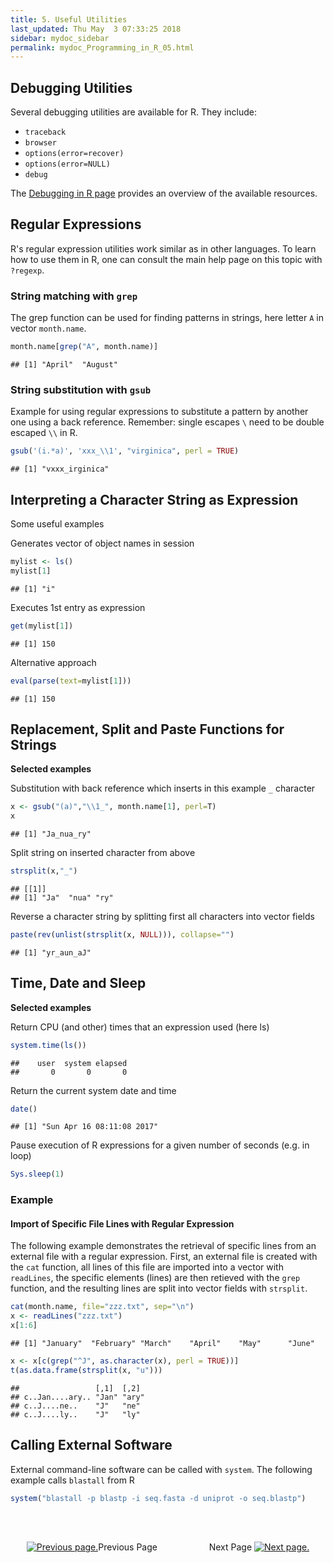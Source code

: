 ```yaml
---
title: 5. Useful Utilities
last_updated: Thu May  3 07:33:25 2018
sidebar: mydoc_sidebar
permalink: mydoc_Programming_in_R_05.html
---
```


## Debugging Utilities

Several debugging utilities are available for R. They include:

* `traceback`
* `browser`
* `options(error=recover)`
* `options(error=NULL)`
* `debug`

The [Debugging in R page](http://www.stats.uwo.ca/faculty/murdoch/software/debuggingR/) provides an overview of the available resources.

## Regular Expressions

R's regular expression utilities work similar as in other languages. To learn how to use them in R, one can consult the main help page on this topic with `?regexp`.

### String matching with `grep`

The grep function can be used for finding patterns in strings, here letter `A` in vector `month.name`.

```r
month.name[grep("A", month.name)] 
```

```
## [1] "April"  "August"
```

### String substitution with `gsub`

Example for using regular expressions to substitute a pattern by another one using a back reference. Remember: single escapes `\` need to be double escaped `\\` in R.


```r
gsub('(i.*a)', 'xxx_\\1', "virginica", perl = TRUE) 
```

```
## [1] "vxxx_irginica"
```

## Interpreting a Character String as Expression

Some useful examples

Generates vector of object names in session

```r
mylist <- ls()
mylist[1] 
```

```
## [1] "i"
```

Executes 1st entry as expression


```r
get(mylist[1])
```

```
## [1] 150
```

Alternative approach 

```r
eval(parse(text=mylist[1])) 
```

```
## [1] 150
```

## Replacement, Split and Paste Functions for Strings

__Selected examples__

Substitution with back reference which inserts in this example `_` character

```r
x <- gsub("(a)","\\1_", month.name[1], perl=T) 
x
```

```
## [1] "Ja_nua_ry"
```

Split string on inserted character from above

```r
strsplit(x,"_")
```

```
## [[1]]
## [1] "Ja"  "nua" "ry"
```

Reverse a character string by splitting first all characters into vector fields


```r
paste(rev(unlist(strsplit(x, NULL))), collapse="") 
```

```
## [1] "yr_aun_aJ"
```

## Time, Date and Sleep

__Selected examples__

Return CPU (and other) times that an expression used (here ls)

```r
system.time(ls()) 
```

```
##    user  system elapsed 
##       0       0       0
```

Return the current system date and time

```r
date() 
```

```
## [1] "Sun Apr 16 08:11:08 2017"
```

Pause execution of R expressions for a given number of seconds (e.g. in loop)

```r
Sys.sleep(1) 
```

### Example

#### Import of Specific File Lines with Regular Expression

The following example demonstrates the retrieval of specific lines from an external file with a regular expression. First, an external file is created with the `cat` function, all lines of this file are imported into a vector with `readLines`, the specific elements (lines) are then retieved with the `grep` function, and the resulting lines are split into vector fields with `strsplit`.


```r
cat(month.name, file="zzz.txt", sep="\n")
x <- readLines("zzz.txt")
x[1:6] 
```

```
## [1] "January"  "February" "March"    "April"    "May"      "June"
```

```r
x <- x[c(grep("^J", as.character(x), perl = TRUE))]
t(as.data.frame(strsplit(x, "u")))
```

```
##                 [,1]  [,2] 
## c..Jan....ary.. "Jan" "ary"
## c..J....ne..    "J"   "ne" 
## c..J....ly..    "J"   "ly"
```
## Calling External Software

External command-line software can be called with `system`. The following example calls `blastall` from R

```r
system("blastall -p blastp -i seq.fasta -d uniprot -o seq.blastp")
```

<br><br><center><a href="mydoc_Programming_in_R_04.html"><img src="images/left_arrow.png" alt="Previous page."></a>Previous Page &nbsp; &nbsp; &nbsp; &nbsp; &nbsp; &nbsp; &nbsp; &nbsp; &nbsp; &nbsp; Next Page
<a href="mydoc_Programming_in_R_06.html"><img src="images/right_arrow.png" alt="Next page."></a></center>
